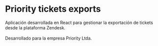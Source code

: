 # Priority tickets exports
Aplicación desarrollada en React para gestionar la exportación de tickets desde la plataforma Zendesk.
</br>
</br>
Desarrollado para la empresa Priority Ltda.

